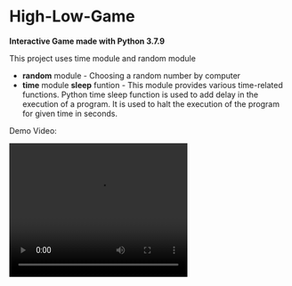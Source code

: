 # High-Low-Game

**Interactive Game made with Python 3.7.9**

This project uses time module and random module

+ **random** module - Choosing a random number by computer
+ **time** module **sleep** funtion - This module provides various time-related functions. Python time sleep function is used to add delay in the execution of a program. It is used to halt the execution of the program for given time in seconds.

Demo Video:

<video width="320" height="240" controls>
  <source src="Demo Video.mp4">
</video>
